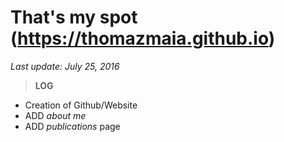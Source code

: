 # That's my spot (https://thomazmaia.github.io)
*Last update: July 25, 2016*

> **LOG**
* Creation of Github/Website
* ADD *about me*
* ADD *publications* page
